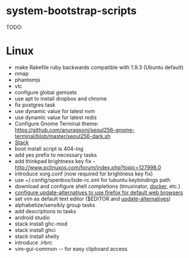 # system-bootstrap-scripts

TODO:

Linux
=====
- make Rakefile ruby backwards compatible with 1.9.3 (Ubuntu default)
- nmap
- phantomjs
- vlc
- configure global gemsets
- use apt to install dropbox and chrome
- fix postgres task
- use dynamic value for latest nvm
- use dynamic value for latest redis
- Configure Gnome Terminal theme: https://github.com/anuragsoni/seoul256-gnome-terminal/blob/master/seoul256-dark.sh
- [Stack](https://hackage.haskell.org/package/stack)
- boot install script is 404-ing
- add yes prefix to necessary tasks
- add thinkpad brightness key fix - http://www.pclinuxos.com/forum/index.php?topic=127998.0
- introduce xorg.conf (now required for brightness key fix)
- use ~/.config/openbox/lxde-rc.xml for lubuntu keybindings path
- download and configure shell completions (tmuxinator, [docker](https://github.com/docker/docker/blob/master/contrib/completion/bash/docker), etc.)
- [configure update-alternatives to use firefox for default web browsers](http://forgottheaddress.blogspot.com/2012/04/set-firefox-as-default-browser-using.html)
- set vim as default text editor ($EDITOR and [update-alternatives](https://github.com/Valloric/YouCompleteMe/wiki/Building-Vim-from-source))
- alphabetize/sensibly group tasks
- add descriptions to tasks
- android studio
- stack install ghc-mod
- stack install ghci
- stack install shelly
- introduce .irbrc
- vim-gui-common  -- for easy clipboard access
